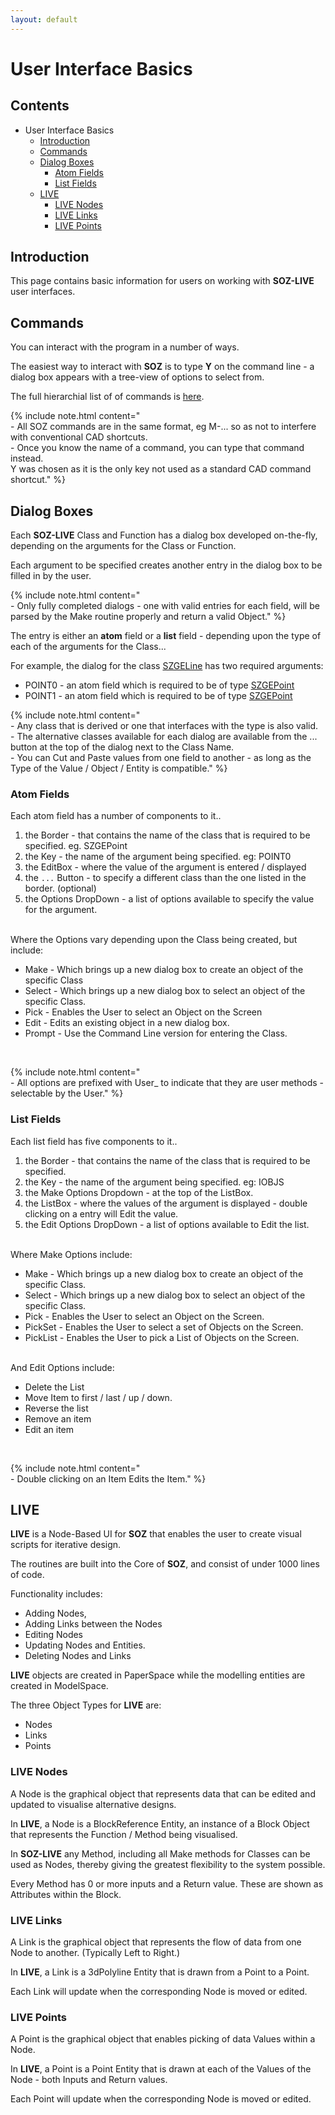 ```yaml
---
layout: default
---
```


# User Interface Basics

## Contents

- User Interface Basics
  - [Introduction](#introduction)
  - [Commands](#commands)
  - [Dialog Boxes](#dialog-boxes)
    - [Atom Fields](#atom-fields)
    - [List Fields](#list-fields)    
  - [LIVE](#live)
    - [LIVE Nodes](#live-nodes)
    - [LIVE Links](#live-links)     
    - [LIVE Points](#live-points)
    

## Introduction

This page contains basic information for users on working with **SOZ-LIVE** user interfaces.  


## Commands

You can interact with the program in a number of ways.

The easiest way to interact with **SOZ** is to type **Y** on the command line - a dialog box appears with a tree-view of options to select from.<br>

The full hierarchial list of of commands is [here](/docs/commands.html).

{% include note.html content="<br>- All SOZ commands are in the same format, eg M-... so as not to interfere with conventional CAD shortcuts.<br>- Once you know the name of a command, you can type that command instead.<br>Y was chosen as it is the only key not used as a standard CAD command shortcut." %}


## Dialog Boxes

Each **SOZ-LIVE** Class and Function has a dialog box developed on-the-fly, depending on the arguments for the Class or Function.

Each argument to be specified creates another entry in the dialog box to be filled in by the user.

{% include note.html content="<br>- Only fully completed dialogs - one with valid entries for each field, will be parsed by the Make routine properly and return a valid Object." %}

The entry is either an **atom** field or a **list** field - depending upon the type of each of the arguments for the Class...

For example, the dialog for the class [SZGELine](/classes/SZGELine.html) has two required arguments:

- POINT0 - an atom field which is required to be of type [SZGEPoint](/classes/SZGEPoint.html)
- POINT1 - an atom field which is required to be of type [SZGEPoint](/classes/SZGEPoint.html)


{% include note.html content="<br>- Any class that is derived or one that interfaces with the type is also valid.<br>- The alternative classes available for each dialog are available from the ... button at the top of the dialog next to the Class Name.<br>- You can Cut and Paste values from one field to another - as long as the Type of the Value / Object / Entity is compatible." %}

### Atom Fields

Each atom field has a number of components to it..

1. the Border - that contains the name of the class that is required to be specified. eg. SZGEPoint
2. the Key - the name of the argument being specified. eg: POINT0
3. the EditBox - where the value of the argument is entered / displayed
4. the `...` Button - to specify a different class than the one listed in the border. (optional)
5. the Options DropDown - a list of options available to specify the value for the argument.

<br>
Where the Options vary depending upon the Class being created, but include:

- Make - Which brings up a new dialog box to create an object of the specific Class
- Select - Which brings up a new dialog box to select an object of the specific Class.
- Pick - Enables the User to select an Object on the Screen
- Edit - Edits an existing object in a new dialog box.
- Prompt - Use the Command Line version for entering the Class.
<br>

{% include note.html content="<br>- All options are prefixed with User_ to indicate that they are user methods - selectable by the User." %}

### List Fields

Each list field has five components to it..

1. the Border - that contains the name of the class that is required to be specified.
2. the Key - the name of the argument being specified. eg: IOBJS
3. the Make Options Dropdown - at the top of the ListBox.
4. the ListBox - where the values of the argument is displayed - double clicking on a entry will Edit the value.
5. the Edit Options DropDown - a list of options available to Edit the list.

<br>
Where Make Options include:

- Make - Which brings up a new dialog box to create an object of the specific Class.
- Select - Which brings up a new dialog box to select an object of the specific Class.
- Pick - Enables the User to select an Object on the Screen.
- PickSet - Enables the User to select a set of Objects on the Screen.
- PickList - Enables the User to pick a List of Objects on the Screen.

<br>
And Edit Options include:

- Delete the List
- Move Item to first / last / up / down.
- Reverse the list
- Remove an item
- Edit an item
<br>

{% include note.html content="<br>- Double clicking on an Item Edits the Item." %}

 
## LIVE

**LIVE** is a Node-Based UI for **SOZ** that enables the user to create visual scripts for iterative design.

The routines are built into the Core of **SOZ**, and consist of under 1000 lines of code.

Functionality includes:

- Adding Nodes,
- Adding Links between the Nodes
- Editing Nodes
- Updating Nodes and Entities.
- Deleting Nodes and Links

**LIVE** objects are created in PaperSpace while the modelling entities are created in ModelSpace.

The three Object Types for **LIVE** are:

- Nodes
- Links
- Points


### LIVE Nodes

A Node is the graphical object that represents data that can be edited and updated to visualise alternative designs.

In **LIVE**, a Node is a BlockReference Entity, an instance of a Block Object that represents the Function / Method being visualised.

In **SOZ-LIVE** any Method, including all Make methods for Classes can be used as Nodes, thereby giving the greatest flexibility to the system possible.

Every Method has 0 or more inputs and a Return value. These are shown as Attributes within the Block.


### LIVE Links

A Link is the graphical object that represents the flow of data from one Node to another. (Typically Left to Right.)

In **LIVE**, a Link is a 3dPolyline Entity that is drawn from a Point to a Point.

Each Link will update when the corresponding Node is moved or edited.


### LIVE Points

A Point is the graphical object that enables picking of data Values within a Node.

In **LIVE**, a Point is a Point Entity that is drawn at each of the Values of the Node - both Inputs and Return values.

Each Point will update when the corresponding Node is moved or edited.

